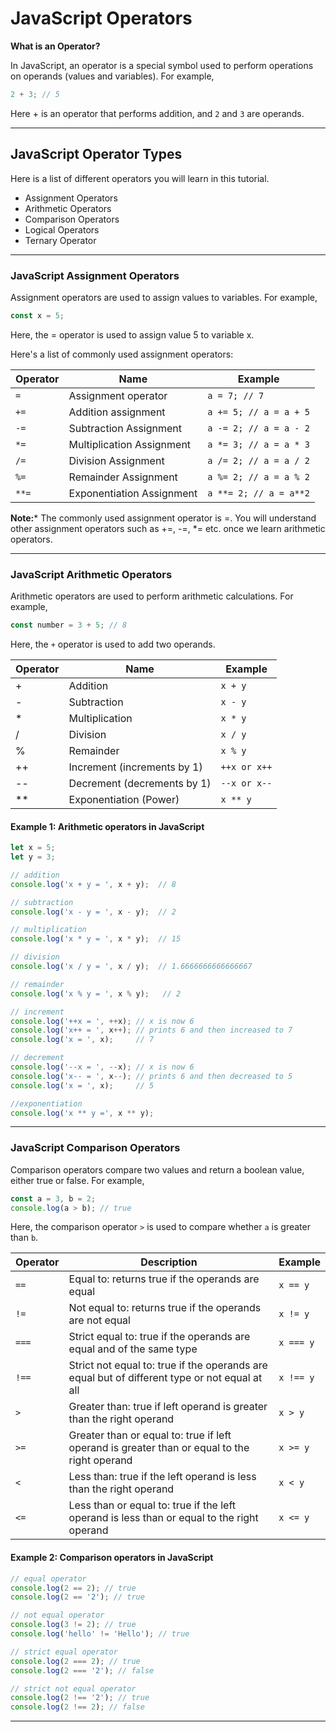 # JavaScript Operators

**What is an Operator?**

In JavaScript, an operator is a special symbol used to perform operations on operands (values and variables). For example,

```js
2 + 3; // 5
```

Here + is an operator that performs addition, and ```2``` and ```3``` are operands.

***

## JavaScript Operator Types
Here is a list of different operators you will learn in this tutorial.

* Assignment Operators
* Arithmetic Operators
* Comparison Operators
* Logical Operators
* Ternary Operator

***

### JavaScript Assignment Operators
Assignment operators are used to assign values to variables. For example,

```js
const x = 5;
```

Here, the = operator is used to assign value 5 to variable x.

Here's a list of commonly used assignment operators:


| Operator | Name                      | Example              |
|----------|---------------------------|----------------------|
| ```= ```       | Assignment operator       | ```a = 7; // 7```          |
| ```+=```       | Addition assignment       | ```a += 5; // a = a + 5``` |
| ```-=```       | Subtraction Assignment    | ```a -= 2; // a = a - 2``` |
| ```*=```       | Multiplication Assignment | ```a *= 3; // a = a * 3``` |
| ```/=```       | Division Assignment       | ```a /= 2; // a = a / 2``` |
| ```%=```       | Remainder Assignment      | ```a %= 2; // a = a % 2``` |
| ```**=```      | Exponentiation Assignment | ```a **= 2; // a = a**2``` |

**Note:*** The commonly used assignment operator is =. You will understand other assignment operators such as +=, -=, *= etc. once we learn arithmetic operators.

***

### JavaScript Arithmetic Operators
Arithmetic operators are used to perform arithmetic calculations. For example,

```js
const number = 3 + 5; // 8
```

Here, the ```+``` operator is used to add two operands.

| Operator | Name                        | Example    |
|----------|-----------------------------|------------|
| +        | Addition                    | ```x + y```      |
| -        | Subtraction                 | ```x - y```      |
| *        | Multiplication              | ```x * y```      |
| /        | Division                    | ```x / y```      |
| %        | Remainder                   | ```x % y```      |
| ++       | Increment (increments by 1) | ```++x or x++``` |
| --       | Decrement (decrements by 1) | ```--x or x--``` |
| **       | Exponentiation (Power)      | ```x ** y```     |


#### Example 1: Arithmetic operators in JavaScript

```js
let x = 5;
let y = 3;

// addition
console.log('x + y = ', x + y);  // 8

// subtraction
console.log('x - y = ', x - y);  // 2

// multiplication
console.log('x * y = ', x * y);  // 15

// division
console.log('x / y = ', x / y);  // 1.6666666666666667

// remainder
console.log('x % y = ', x % y);   // 2

// increment
console.log('++x = ', ++x); // x is now 6
console.log('x++ = ', x++); // prints 6 and then increased to 7
console.log('x = ', x);     // 7

// decrement
console.log('--x = ', --x); // x is now 6
console.log('x-- = ', x--); // prints 6 and then decreased to 5
console.log('x = ', x);     // 5

//exponentiation
console.log('x ** y =', x ** y);
```

***

### JavaScript Comparison Operators
Comparison operators compare two values and return a boolean value, either true or false. For example,

```js
const a = 3, b = 2;
console.log(a > b); // true 
```

Here, the comparison operator ```>``` is used to compare whether ```a``` is greater than ```b```.

| Operator | Description                                                                                   | Example |
|----------|-----------------------------------------------------------------------------------------------|---------|
| ```==```       | Equal to: returns true if the operands are equal                                              | ```x == y```  |
| ```!=```       | Not equal to: returns true if the operands are not equal                                      | ```x != y```  |
| ```===```      | Strict equal to: true if the operands are equal and of the same type                          | ```x === y``` |
| ```!==```      | Strict not equal to: true if the operands are equal but of different type or not equal at all | ```x !== y``` |
| ```>```        | Greater than: true if left operand is greater than the right operand                          | ```x > y```   |
| ```>=```       | Greater than or equal to: true if left operand is greater than or equal to the right operand  | ```x >= y```  |
| ```<```        | Less than: true if the left operand is less than the right operand                            | ```x < y```   |
| ```<=```       | Less than or equal to: true if the left operand is less than or equal to the right operand    | ```x <= y```  |


#### Example 2: Comparison operators in JavaScript

```js
// equal operator
console.log(2 == 2); // true
console.log(2 == '2'); // true

// not equal operator
console.log(3 != 2); // true
console.log('hello' != 'Hello'); // true

// strict equal operator
console.log(2 === 2); // true
console.log(2 === '2'); // false

// strict not equal operator
console.log(2 !== '2'); // true
console.log(2 !== 2); // false
```

***
